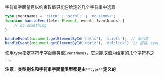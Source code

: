 字符串字面量用以约束取值只能在给定的几个字符串中选取
```typescript
type EventNames = 'click' | 'scroll' | 'mousemove';
function handleEvent(ele: Element, event: EventNames) {
    // do something
}

handleEvent(document.getElementById('hello'), 'scroll');  // 没问题
handleEvent(document.getElementById('world'), 'dblclick'); // 报错，event 不能为 'dblclick'
```
使用`type`指定字符串字面量类型`EventNames`，它只能取值为给定的几个字符串之一。
​

**注意：类型别名和字符串字面量类型都是由**`**type**`**定义的**
